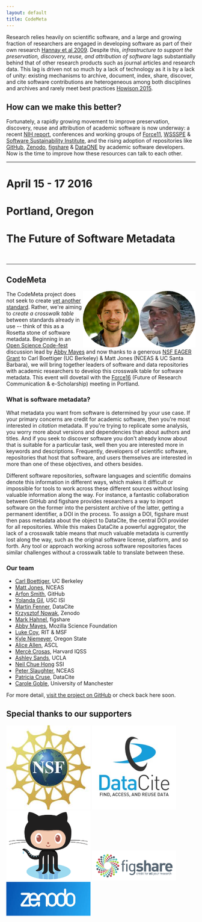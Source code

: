 ```yaml
---
layout: default
title: CodeMeta
---
```


Research relies heavily on scientific software, and a large and growing fraction of researchers are engaged in developing software as part of their own research [Hannay et al 2009](http://dx.doi.org/10.1109/SECSE.2009.5069155). Despite this, _infrastructure to  support the preservation, discovery, reuse, and attribution of software_ lags substantially behind that of other research products such as journal  articles and research data. This lag is driven not so much by a lack of  technology as it is by a lack of unity: existing mechanisms to archive,  document, index, share, discover, and cite software contributions are heterogeneous among both disciplines and archives and rarely meet best practices [Howison 2015](http://dx.doi.org/10.1002/asi.23538).

## How can we make this better?

Fortunately, a rapidly growing movement to improve preservation, discovery, reuse and attribution of academic software is now underway: a recent [NIH report](http://softwarediscoveryindex.org), conferences and working groups of [Force11](https://www.force11.org/), [WSSSPE](http://wssspe.researchcomputing.org.uk/) & [Software Sustainability Institute](http://www.software.ac.uk/), and the rising adoption of repositories like [GitHub](https://github.com), [Zenodo](https://zenodo.org), [figshare](https://figshare.com) & [DataONE](https://www.dataone.org) by academic software developers. Now is the time to improve how these resources can talk to each other.  
<hr/>

# April 15 - 17 2016

# Portland, Oregon

# The Future of Software Metadata

<br/>

<hr/>

## CodeMeta

<img width="150px" style="float: right" src="/public/img/matt.png"/> <img width="150px" style="float: right" src="/public/img/carl.png"/>
The CodeMeta project does not seek to create [yet another standard](https://xkcd.com/927/).  Rather, we're aiming to _create a crosswalk table_ between standards already in use -- think of this as a Rosetta stone of software metadata.  Beginning in an [Open Science Code-fest](http://nceas.github.io/open-science-codefest/) discussion lead by [Abby Mayes](https://twitter.com/abbycabs) and now thanks to a generous [NSF EAGER Grant](https://www.nsf.gov/awardsearch/showAward?AWD_ID=1549758&HistoricalAwards=false) to Carl Boettiger (UC Berkeley) & Matt Jones (NCEAS & UC Santa Barbara), we will bring together leaders of software and data repositories with academic researchers to develop this crosswalk table for software metadata. This event will dovetail with the [Force16](https://www.force11.org/meetings/force2016) (Future of Research Communication & e-Scholarship) meeting in Portland. 

### What is software metadata?

What metadata you want from software is determined by your use case.  If your primary concerns are credit for academic software, then you're most interested in _citation_ metadata.  If you're trying to replicate some analysis, you worry more about versions and dependencies than about authors and titles.  And if you seek to discover software you don't already know about that is suitable for a particular task, well then you are interested more in keywords and descriptions. Frequently, developers of scientific software, repositories that host that software, and users themselves are interested in more than one of these objectives, and others besides.

Different software repositories, software languages and scientific domains denote this information in different ways, which makes it difficult or impossible for tools to work across these different sources without losing valuable information along the way.  For instance, a fantastic collaboration between GitHub and figshare provides researchers a way to import software on the former into the persistent archive of the latter, getting a permanent identifier, a DOI in the process.  To assign a DOI, figshare must then pass metadata about the object to DataCite, the central DOI provider for all repositories.  While this makes DataCite a powerful aggregator, the lack of a crosswalk table means that much valuable metadata is currently lost along the way, such as the original software license, platform, and so forth. Any tool or approach working across software repositories faces similar challenges without a crosswalk table to translate between these.

### Our team

- [Carl Boettiger](http://carlboettiger.info), UC Berkeley
- [Matt Jones](https://twitter.com/metamattj), NCEAS
- [Arfon Smith](http://www.arfon.org/), GitHub
- [Yolanda Gil](http://www.isi.edu/~gil/), USC ISI
- [Martin Fenner](https://twitter.com/mfenner), DataCite
- [Krzysztof Nowak](https://github.com/krzysztof), Zenodo
- [Mark Hahnel](https://twitter.com/markhahnel?lang=en), figshare
- [Abby Mayes](https://twitter.com/abbycabs), Mozilla Science Foundation
- [Luke Coy](http://lukecoy.github.io/), RIT & MSF
- [Kyle Niemeyer](http://kyleniemeyer.com/), Oregon State
- [Alice Allen](https://twitter.com/asclnet), ASCL
- [Mercè Crosas](http://scholar.harvard.edu/mercecrosas), Harvard IQSS 
- [Ashley Sands](https://knowledgeinfrastructures.gseis.ucla.edu/?page_id=62#Sands), UCLA
- [Neil Chue Hong](https://twitter.com/npch) SSI
- [Peter Slaughter](https://github.com/sbpcs59), NCEAS
- [Patricia Cruse](https://www.datacite.org/news/datacite-appoints-patricia-cruse-executive-director.html), DataCite
- [Carole Goble](http://www.manchester.ac.uk/research/Carole.goble/), University of Manchester


<!--
- [Lars Holm Nielsen](http://www.hankat.dk/), Zenodo
- [Jennifer Lin](https://twitter.com/jenniferlin15), CrossRef

-->


For more detail, [visit the project on GitHub](https://github.com/codemeta/codemeta) or check back here soon.

<!--

## 

- Kartz Software Citation
- Ian Mulavny JATS
- Altmetrics
- NIH, NSF


- Reference manager support (Martin Fenner, Ian Mulavany
- depc (impactstory team)


-->

## Special thanks to our supporters

<img width="224px"  src="/public/img/nsf.jpg"/>
<img width="224px"  src="/public/img/datacite.png"/>
<img width="224px" src="/public/img/github.png"/>
<img width="224px"  src="/public/img/figshare.png"/> 
<img width="224px"  src="/public/img/zenodo.jpg"/>

